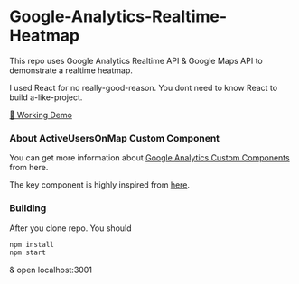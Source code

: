 # Google-Analytics-Realtime-Heatmap

This repo uses Google Analytics Realtime API & Google Maps API to demonstrate a realtime heatmap.

I used React for no really-good-reason. You dont need to know React to build a-like-project. 

[🦄 Working Demo](http://ogpoyraz.com/google-analytics-realtime-heatmap)

### About ActiveUsersOnMap Custom Component

You can get more information about [Google Analytics Custom Components](https://developers.google.com/analytics/devguides/reporting/embed/v1/custom-components) from here. 

The key component is highly inspired from [here](https://github.com/googleanalytics/ga-dev-tools/blob/master/src/javascript/embed-api/components/active-users.js).

### Building

After you clone repo. You should

```javascript
npm install
npm start
```

& open localhost:3001
